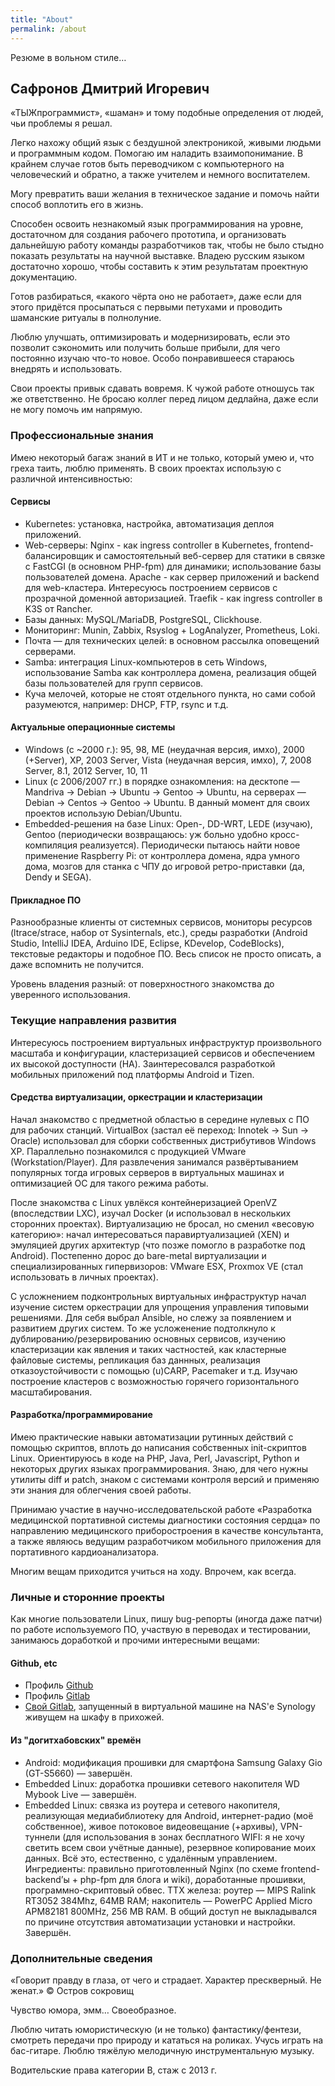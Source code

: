 ```yaml
---
title: "About"
permalink: /about
---
```


Резюме в вольном стиле…

## Сафронов Дмитрий Игоревич

«ТЫЖпрограммист», «шаман» и тому подобные определения от людей, чьи проблемы я решал.

Легко нахожу общий язык с бездушной электроникой, живыми людьми и программным кодом. Помогаю им наладить взаимопонимание.
В крайнем случае готов быть переводчиком с компьютерного на человеческий и обратно, а также учителем и немного воспитателем.

Могу превратить ваши желания в техническое задание и помочь найти способ воплотить его в жизнь.

Способен освоить незнакомый язык программирования на уровне, достаточном для создания рабочего прототипа, и организовать дальнейшую работу команды разработчиков так, чтобы не было стыдно показать результаты на научной выставке. Владею русским языком достаточно хорошо, чтобы составить к этим результатам проектную документацию.

Готов разбираться, «какого чёрта оно не работает», даже если для этого придётся просыпаться с первыми петухами и проводить шаманские ритуалы в полнолуние.

Люблю улучшать, оптимизировать и модернизировать, если это позволит сэкономить или получить больше прибыли, для чего постоянно изучаю что-то новое. Особо понравившееся стараюсь внедрять и использовать.

Свои проекты привык сдавать вовремя. К чужой работе отношусь так же ответственно.
Не бросаю коллег перед лицом дедлайна, даже если не могу помочь им напрямую.

### Профессиональные знания

Имею некоторый багаж знаний в ИТ и не только, который умею и, что греха таить, люблю применять. В своих проектах использую с различной интенсивностью:

#### Сервисы

- Kubernetes: установка, настройка, автоматизация деплоя приложений.
- Web-серверы: Nginx - как ingress controller в Kubernetes, frontend-балансировщик и самостоятельный веб-сервер для статики в связке с FastCGI (в основном PHP-fpm) для динамики; использование базы пользователей домена. Apache - как сервер приложений и backend для web-кластера. Интересуюсь построением сервисов с прозрачной доменной авторизацией. Traefik - как ingress controller в K3S от Rancher.
- Базы данных: MySQL/MariaDB, PostgreSQL, Clickhouse.
- Мониторинг: Munin, Zabbix, Rsyslog + LogAnalyzer, Prometheus, Loki.
- Почта — для технических целей: в основном рассылка оповещений серверами.
- Samba: интеграция Linux-компьютеров в сеть Windows, использование Samba как контроллера домена, реализация общей базы пользователей для групп сервисов.
- Куча мелочей, которые не стоят отдельного пункта, но сами собой разумеются, например: DHCP, FTP, rsync и т.д.

#### Актуальные операционные системы

- Windows (с ~2000 г.): 95, 98, ME (неудачная версия, имхо), 2000 (+Server), XP, 2003 Server, Vista (неудачная версия, имхо), 7, 2008 Server, 8.1, 2012 Server, 10, 11
- Linux (c 2006/2007 гг.) в порядке ознакомления: на десктопе — Mandriva -> Debian -> Ubuntu -> Gentoo -> Ubuntu, на серверах — Debian -> Centos -> Gentoo -> Ubuntu. В данный момент для своих проектов использую Debian/Ubuntu.
- Embedded-решения на базе Linux: Open-, DD-WRT, LEDE (изучаю), Gentoo (периодически возвращаюсь: уж больно удобно кросс-компиляция реализуется). Периодически пытаюсь найти новое применение Raspberry Pi: от контроллера домена, ядра умного дома, мозгов для станка с ЧПУ до игровой ретро-приставки (да, Dendy и SEGA).

#### Прикладное ПО

Разнообразные клиенты от системных сервисов, мониторы ресурсов (ltrace/strace, набор от Sysinternals, etc.), среды разработки (Android Studio, IntelliJ IDEA, Arduino IDE, Eclipse, KDevelop, CodeBlocks), текстовые редакторы и подобное ПО. Весь список не просто описать, а даже вспомнить не получится.

Уровень владения разный: от поверхностного знакомства до уверенного использования.

### Текущие направления развития

Интересуюсь построением виртуальных инфраструктур произвольного масштаба и конфигурации, кластеризацией сервисов и обеспечением их высокой доступности (HA). Заинтересовался разработкой мобильных приложений под платформы Android и Tizen.

#### Средства виртуализации, оркестрации и кластеризации

Начал знакомство с предметной областью в середине нулевых с ПО для рабочих станций. VirtualBox (застал её переход: Innotek -> Sun -> Oracle) использовал для сборки собственных дистрибутивов Windows XP. Параллельно познакомился с продукцией VMware (Workstation/Player). Для развлечения занимался развёртыванием популярных тогда игровых серверов в виртуальных машинах и оптимизацией ОС для такого режима работы.

После знакомства с Linux увлёкся контейнеризацией OpenVZ (впоследствии LXC), изучал Docker (и использовал в нескольких сторонних проектах). Виртуализацию не бросал, но сменил «весовую категорию»: начал интересоваться паравиртуализацией (XEN) и эмуляцией других архитектур (что позже помогло в разработке под Android). Постепенно дорос до bare-metal виртуализации и специализированных гипервизоров: VMware ESX, Proxmox VE (стал использовать в личных проектах).

С усложнением подконтрольных виртуальных инфраструктур начал изучение систем оркестрации для упрощения управления типовыми решениями. Для себя выбрал Ansible, но слежу за появлением и развитием других систем. То же усложенение подтолкнуло к дублированию/резервированию основных сервисов, изучению кластеризации как явления и таких частностей, как кластерные файловые системы, репликация баз даннных, реализация отказоустойчивости с помощью (u)CARP, Pacemaker и т.д. Изучаю построение кластеров с возможностью горячего горизонтального масштабирования.

#### Разработка/программирование

Имею практические навыки автоматизации рутинных действий с помощью скриптов, вплоть до написания собственных init-скриптов Linux. Ориентируюсь в коде на PHP, Java, Perl, Javascript, Python и некоторых других языках программирования. Знаю, для чего нужны утилиты diff и patch, знаком с системами контроля версий и применяю эти знания для облегчения своей работы.

Принимаю участие в научно-исследовательской работе «Разработка медицинской портативной системы диагностики состояния сердца» по направлению медицинского приборостроения в качестве консультанта, а также являюсь ведущим разработчиком мобильного приложения для портативного кардиоанализатора.

Многим вещам приходится учиться на ходу. Впрочем, как всегда.

### Личные и сторонние проекты

Как многие пользователи Linux, пишу bug-репорты (иногда даже патчи) по работе используемого ПО, участвую в переводах и тестировании, занимаюсь доработкой и прочими интересными вещами:

#### Github, etc

- Профиль [Github](https://github.com/DmitriySafronov)
- Профиль [Gitlab](https://gitlab.com/zimniy)
- [Свой Gitlab](https://gitlab.cyberbrain.pw), запущенный в виртуальной машине на NAS'е Synology живущем на шкафу в прихожей.

#### Из "догитхабовских" времён

- Android: модификация прошивки для смартфона Samsung Galaxy Gio (GT-S5660) — завершён.
- Embedded Linux: доработка прошивки сетевого накопителя WD Mybook Live — завершён.
- Embedded Linux: связка из роутера и сетевого накопителя, реализующая медиабиблиотеку для Android, интернет-радио (моё собственное), живое потоковое видеовещание (+архивы), VPN-туннели (для использования в зонах бесплатного WIFI: я не хочу светить всем свои учётные данные), резервное копирование моих данных. Всё это, естественно, с удалённым управлением. Ингредиенты: правильно приготовленный Nginx (по схеме frontend-backend’ы + php-fpm для блога и wiki), доработанные прошивки, программно-скриптовый обвес. ТТХ железа: роутер — MIPS Ralink RT3052 384Mhz, 64MB RAM; накопитель — PowerPC Applied Micro APM82181 800MHz, 256 MB RAM. В общий доступ не выкладывался по причине отсутствия автоматизации установки и настройки. Завершён.

### Дополнительные сведения

«Говорит правду в глаза, от чего и страдает. Характер прескверный. Не женат.» © Остров сокровищ

Чувство юмора, эмм… Своеобразное.

Люблю читать юмористическую (и не только) фантастику/фентези, смотреть передачи про природу и кататься на роликах. Учусь играть на бас-гитаре. Люблю тяжёлую мелодичную инструментальную музыку.

Водительские права категории B, стаж с 2013 г.
